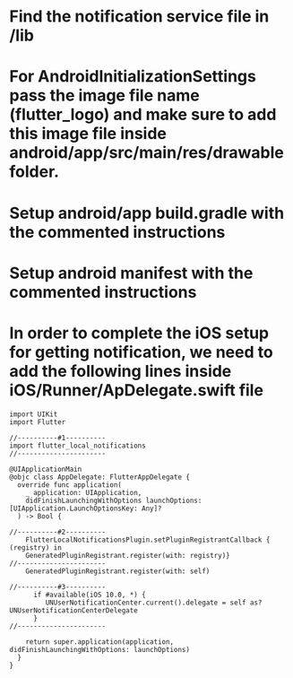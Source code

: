 # Find the notification service file in /lib

# For AndroidInitializationSettings pass the image file name (flutter_logo) and make sure to add this image file inside android/app/src/main/res/drawable folder.

# Setup android/app build.gradle with the commented instructions
# Setup android manifest with the commented instructions

# In order to complete the iOS setup for getting notification, we need to add the following lines inside iOS/Runner/ApDelegate.swift file

```
import UIKit
import Flutter

//----------#1----------
import flutter_local_notifications
//----------------------

@UIApplicationMain
@objc class AppDelegate: FlutterAppDelegate {
  override func application(
    _ application: UIApplication,
    didFinishLaunchingWithOptions launchOptions: [UIApplication.LaunchOptionsKey: Any]?
  ) -> Bool {

//----------#2----------
    FlutterLocalNotificationsPlugin.setPluginRegistrantCallback { (registry) in
    GeneratedPluginRegistrant.register(with: registry)}
//----------------------
    GeneratedPluginRegistrant.register(with: self)

//----------#3----------
      if #available(iOS 10.0, *) {
         UNUserNotificationCenter.current().delegate = self as? UNUserNotificationCenterDelegate
      }
//----------------------

    return super.application(application, didFinishLaunchingWithOptions: launchOptions)
  }
}
```
